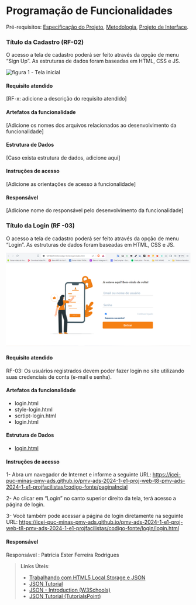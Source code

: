 # Programação de Funcionalidades

Pré-requisitos: [Especificação do Projeto](https://github.com/ICEI-PUC-Minas-PMV-ADS/pmv-ads-2024-1-e1-proj-web-t8-pmv-ads-2024-1-e1-projfacilistas/blob/main/documentos/02-Especifica%C3%A7%C3%A3o%20do%20Projeto.md), [Metodologia](https://github.com/ICEI-PUC-Minas-PMV-ADS/pmv-ads-2024-1-e1-proj-web-t8-pmv-ads-2024-1-e1-projfacilistas/blob/main/documentos/03-Metodologia.md), [Projeto de Interface](https://github.com/ICEI-PUC-Minas-PMV-ADS/pmv-ads-2024-1-e1-proj-web-t8-pmv-ads-2024-1-e1-projfacilistas/blob/main/documentos/04-Projeto%20de%20Interface.md).


### Título da Cadastro (RF-02)

O acesso a tela de cadastro poderá ser feito através da opção de menu “Sign Up”. As estruturas de dados foram baseadas em HTML, CSS e JS.

![figura 1 - Tela inicial]()


#### Requisito atendido

[RF-x: adicione a descrição do requisito atendido]


#### Artefatos da funcionalidade

[Adicione os nomes dos arquivos relacionados ao desenvolvimento da funcionalidade]


#### Estrutura de Dados

[Caso exista estrutura de dados, adicione aqui]


#### Instruções de acesso

[Adicione as orientações de acesso à funcionalidade]


#### Responsável

[Adicione nome do responsável pelo desenvolvimento da funcionalidade]


### Título da Login (RF -03)

O acesso a tela de cadastro poderá ser feito através da opção de menu “Login”. As estruturas de dados foram baseadas em HTML, CSS e JS.

![figura 2 - Tela inicial](img/tela-login.PNG)


#### Requisito atendido

RF-03: Os usuários registrados devem poder fazer login no site utilizando suas credenciais de conta (e-mail e senha).


#### Artefatos da funcionalidade

- login.html
- style-login.html
- scrtipt-login.html
- login.html


#### Estrutura de Dados

- [login.html](https://github.com/ICEI-PUC-Minas-PMV-ADS/pmv-ads-2024-1-e1-proj-web-t8-pmv-ads-2024-1-e1-projfacilistas/tree/main/codigo-fonte/login)


#### Instruções de acesso

1- Abra um navegador de Internet e informe a seguinte URL: https://icei-puc-minas-pmv-ads.github.io/pmv-ads-2024-1-e1-proj-web-t8-pmv-ads-2024-1-e1-projfacilistas/codigo-fonte/paginaIncial

  2- Ao clicar em “Login” no canto superior direito da tela, terá acesso a página de login.

  3- Você também pode acessar a página de login diretamente na seguinte URL: https://icei-puc-minas-pmv-ads.github.io/pmv-ads-2024-1-e1-proj-web-t8-pmv-ads-2024-1-e1-projfacilistas/codigo-fonte/login/login.html



#### Responsável

Responsável : Patrícia Ester Ferreira Rodrigues

> **Links Úteis**:
> - [Trabalhando com HTML5 Local Storage e JSON](https://www.devmedia.com.br/trabalhando-com-html5-local-storage-e-json/29045)
> - [JSON Tutorial](https://www.w3resource.com/JSON)
> - [JSON - Introduction (W3Schools)](https://www.w3schools.com/js/js_json_intro.asp)
> - [JSON Tutorial (TutorialsPoint)](https://www.tutorialspoint.com/json/index.htm)

